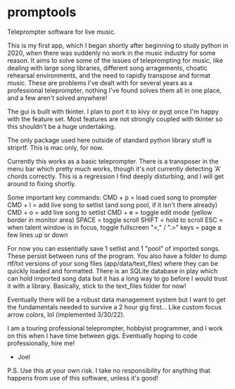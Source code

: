 # promptools
Teleprompter software for live music.

This is my first app, which I began shortly after beginning to study python
in 2020, when there was suddenly no work in the music industry for some reason.
It aims to solve some of the issues of teleprompting for music,
like dealing with large song libraries, different song arragements, choatic 
rehearsal environments, and the need to rapidly transpose and format music.
These are problems I've dealt with for several years as a professional
teleprompter, nothing I've found solves them all in one place, and a
few aren't solved anywhere!

The gui is built with tkinter. I plan to port it to kivy or pyqt once I'm
happy with the feature set. Most features are not strongly coupled with
tkinter so this shouldn't be a huge undertaking.

The only package used here outside of standard python library stuff is
striprtf. This is mac only, for now.

Currently this works as a basic teleprompter. There is a transposer in the
menu bar which pretty much works, though it's not currently detecting 'A'
chords correctly. This is a regression I find deeply disturbing, and I will
get around to fixing shortly.

Some important key commands:
CMD + p = load cued song to prompter
CMD + l = add live song to setlist (and song pool, if it isn't there already)
CMD + o = add live song to setlist
CMD + e = toggle edit mode (yellow border in monitor area) 
SPACE = toggle scroll
SHIFT = hold to scroll
ESC = when talent window is in focus, toggle fullscreen
"<," / ".>" keys = page a few lines up or down

For now you can essentially save 1 setlist and 1 "pool" of imported songs.
These persist between runs of the program. You also have a folder to dump
rtf/txt versions of your song files (app/data/text_files) where they can be
quickly loaded and formatted. There is an SQLite database in play which can
hold imported song data but it has a long way to go before I would trust it
with a library. Basically, stick to the text_files folder for now!

Eventually there will be a robust data management system but I want to get
the fundamentals needed to survive a 2 hour gig first... Like custom
focus arrow colors, lol (implemented 3/30/22).

I am a touring professional teleprompter, hobbyist programmer, and I work
on this when I have time between gigs. Eventually hoping to code professionally,
hire me!

- Joel

P.S. Use this at your own risk. I take no responsibility for anything that
happens from use of this software, unless it's good!
